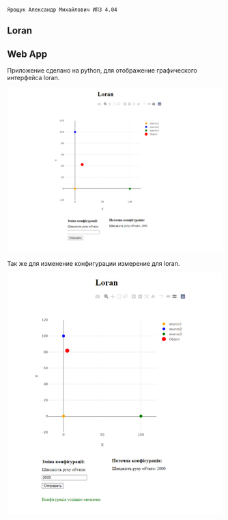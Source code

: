 `Ярощук Александр Михайлович ИПЗ 4.04`
## Loran

## Web App
Приложение сделано на python, для отображение графического интерфейса loran.

![screenshot1](screenshots/Screenshot_1.png)

Так же для изменение конфигурации измерение для loran.

![screenshot2](screenshots/Screenshot_2.png)
